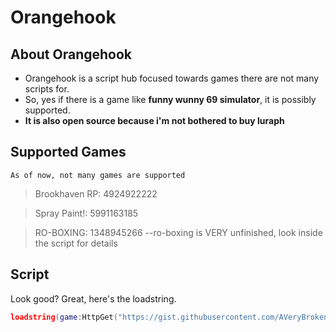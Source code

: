# Orangehook
## About Orangehook
* Orangehook is a script hub focused towards games there are not many scripts for.
* So, yes if there is a game like **funny wunny 69 simulator**, it is possibly supported.
* **It is also open source because i'm not bothered to buy luraph**
## Supported Games
`As of now, not many games are supported`
>Brookhaven RP: 4924922222

>Spray Paint!: 5991163185

>RO-BOXING: 1348945266 --ro-boxing is VERY unfinished, look inside the script for details
## Script
Look good? Great, here's the loadstring.
```lua
loadstring(game:HttpGet("https://gist.githubusercontent.com/AVeryBrokenNPC/2cb189337a5bb82542cadb099b2c2c5d/raw/465a314ed1aad293ac2be8f7fff415a32815664f/orangehook.txt"))()
```
